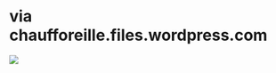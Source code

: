 <!--
id: 896926245
link: http://tumblr.atmos.org/post/896926245/via-chaufforeille-files-wordpress-com
slug: via-chaufforeille-files-wordpress-com
date: Mon Aug 02 2010 23:58:16 GMT-0700 (PDT)
publish: 2010-08-02
tags: 
title: via chaufforeille.files.wordpress.com
-->


via chaufforeille.files.wordpress.com
=====================================

![](http://www.tumblr.com/photo/1280/atmos/896926245/1/tumblr_l6ke15rZNK1qz4sng)

